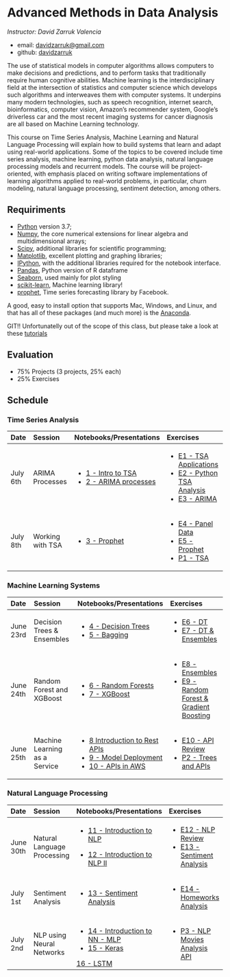 # Advanced Methods in Data Analysis

*Instructor: David Zarruk Valencia*

- email: <davidzarruk@gmail.com>
- github: [davidzarruk](http://github.com/davidzarruk)


The use of statistical models in computer algorithms allows computers to make decisions and predictions, and to perform tasks that traditionally require human cognitive abilities. Machine learning is the interdisciplinary field at the intersection of statistics and computer science which develops such algorithms and interweaves them with computer systems. It underpins many modern technologies, such as speech recognition, internet search, bioinformatics, computer vision, Amazon’s recommender system, Google’s driverless car and the most recent imaging systems for cancer diagnosis are all based on Machine Learning technology.

This course on Time Series Analysis, Machine Learning and Natural Language Processing  will explain how to build systems that learn and adapt using real-world applications. Some of the topics to be covered include time series analysis, machine learning, python data analysis, natural language processing models and recurrent models. The course will be project-oriented, with emphasis placed on writing software implementations of learning algorithms applied to real-world problems, in particular, churn modeling, natural language processing, sentiment detection, among others.


## Requiriments 
* [Python](http://www.python.org) version 3.7;
* [Numpy](http://www.numpy.org), the core numerical extensions for linear algebra and multidimensional arrays;
* [Scipy](http://www.scipy.org), additional libraries for scientific programming;
* [Matplotlib](http://matplotlib.sf.net), excellent plotting and graphing libraries;
* [IPython](http://ipython.org), with the additional libraries required for the notebook interface.
* [Pandas](http://pandas.pydata.org/), Python version of R dataframe
* [Seaborn](stanford.edu/~mwaskom/software/seaborn/), used mainly for plot styling
* [scikit-learn](http://scikit-learn.org), Machine learning library!
* [prophet](https://facebook.github.io/prophet/), Time series forecasting library by Facebook.

A good, easy to install option that supports Mac, Windows, and Linux, and that has all of these packages (and much more) is the [Anaconda](https://www.continuum.io/).

GIT!! Unfortunatelly out of the scope of this class, but please take a look at these [tutorials](https://help.github.com/articles/good-resources-for-learning-git-and-github/)

## Evaluation

* 75% Projects (3 projects, 25% each)
* 25% Exercises


## Schedule

### Time Series Analysis
| Date | Session         | Notebooks/Presentations          | Exercises |
| :----| :----| :------------- | :------------- | 
| July 6th | ARIMA Processes | <ul><li>[1 - Intro to TSA](https://nbviewer.jupyter.org/github/davidzarruk/AdvancedMethodsDataAnalysisClass/blob/main/notebooks/01-IntroTSA.ipynb) </li> <li>[2 - ARIMA processes](https://nbviewer.jupyter.org/github/davidzarruk/AdvancedMethodsDataAnalysisClass/blob/main/notebooks/02-ARIMA.ipynb) </li></ul> | <ul><li>[E1 - TSA Applications](https://github.com/davidzarruk/AdvancedMethodsDataAnalysisClass/blob/main/Exercises/E1%20-%20Examples%20TSA.md) </li><li>[E2 - Python TSA Analysis](https://github.com/davidzarruk/AdvancedMethodsDataAnalysisClass/blob/main/Exercises/E02-TSA.ipynb) </li> <li>[E3 - ARIMA](https://github.com/davidzarruk/AdvancedMethodsDataAnalysisClass/blob/main/Exercises/E03-ARIMA.ipynb) </li> </ul> | 
| July 8th | Working with TSA | <ul><li>[3 - Prophet](https://nbviewer.jupyter.org/github/davidzarruk/AdvancedMethodsDataAnalysisClass/blob/main/notebooks/03-TSA-prophet.ipynb) </li> </ul> |   <ul><li>[E4 - Panel Data](https://github.com/albahnsen/AdvancedMethodsDataAnalysisClass/blob/master/Exercises/E04%20-%20Panel%20Data.md) </li> <li>[E5 - Prophet](https://nbviewer.jupyter.org/github/albahnsen/AdvancedMethodsDataAnalysisClass/blob/master/Exercises/E05-prophet.ipynb) </li> <li>[P1 - TSA](https://github.com/albahnsen/AdvancedMethodsDataAnalysisClass/blob/master/Exercises/P1-TSL.md) </li> </ul>| 

### Machine Learning Systems
| Date | Session         | Notebooks/Presentations          | Exercises |
| :----| :----| :------------- | :------------- | 
| June 23rd | Decision Trees & Ensembles | <ul><li>[4 - Decision Trees](https://nbviewer.jupyter.org/github/albahnsen/AdvancedMethodsDataAnalysisClass/blob/master/notebooks/04-DecisionTrees.ipynb) </li> <li>[5 - Bagging](https://nbviewer.jupyter.org/github/albahnsen/AdvancedMethodsDataAnalysisClass/blob/master/notebooks/05-Ensembles_Bagging.ipynb) </li></ul>| <ul><li>[E6 - DT](https://github.com/albahnsen/AdvancedMethodsDataAnalysisClass/blob/master/Exercises/E06%20-%20Decision%20Trees%20Overview.md) </li> <li>[E7 - DT & Ensembles](https://github.com/albahnsen/AdvancedMethodsDataAnalysisClass/blob/master/Exercises/E7-DecisionTrees_Bagging.ipynb) </li></ul> | 
| June 24th | Random Forest and XGBoost | <ul><li>[6 - Random Forests](https://nbviewer.jupyter.org/github/albahnsen/AdvancedMethodsDataAnalysisClass/blob/master/notebooks/06-Ensembles_RandomForest.ipynb) </li> <li>[7 - XGBoost](https://nbviewer.jupyter.org/github/albahnsen/AdvancedMethodsDataAnalysisClass/blob/master/notebooks/07-Ensembles_Boosting.ipynb) </li></ul>| <ul><li>[E8 - Ensembles](https://github.com/albahnsen/AdvancedMethodsDataAnalysisClass/blob/master/Exercises/E08%20-%20Ensembles%20Trees%20Overview.md) </li> <li>[E9 - Random Forest & Gradient Boosting](https://github.com/albahnsen/AdvancedMethodsDataAnalysisClass/blob/master/Exercises/E8-RandomForests_Boosting.ipynb) </li></ul> | 
| June 25th | Machine Learning as a Service  |  <ul><li>[8 Introduction to Rest APIs](https://nbviewer.jupyter.org/github/albahnsen/AdvancedMethodsDataAnalysisClass/blob/master/notebooks/08-IntroductionToAPIs.ipynb) </li> <li>[9 - Model Deployment](https://nbviewer.jupyter.org/github/albahnsen/AdvancedMethodsDataAnalysisClass/blob/master/notebooks/09-Model_Deployment.ipynb) </li> <li>[10 - APIs in AWS](https://nbviewer.jupyter.org/github/albahnsen/AdvancedMethodsDataAnalysisClass/blob/master/notebooks/10-CreatingAPIinAWS.ipynb) </li></ul> | <ul><li>[E10 - API Review](https://github.com/albahnsen/AdvancedMethodsDataAnalysisClass/blob/master/Exercises/E10%20-%20microservices.md) </li> <li>[P2 - Trees and APIs](https://github.com/albahnsen/AdvancedMethodsDataAnalysisClass/blob/master/Exercises/P2-UsedVehiclePricePrediction.ipynb) </li></ul> | 

 ### Natural Language Processing
| Date | Session         | Notebooks/Presentations          | Exercises |
| :----| :----| :------------- | :------------- | 
| June 30th | Natural Language Processing  |  <ul><li>[11 - Introduction to NLP](https://nbviewer.jupyter.org/github/albahnsen/AdvancedMethodsDataAnalysisClass/blob/master/notebooks/11-IntroNLP.pdf) </li></ul> <ul><li>[12 - Introduction to NLP II ](https://nbviewer.jupyter.org/github/albahnsen/AdvancedMethodsDataAnalysisClass/blob/master/notebooks/12-NaturalLanguageProcessing.ipynb) </li></ul> | <ul><li>[E12 - NLP Review]() </li><li>[E13 - Sentiment Analysis]() </li> </ul> | 
| July 1st |  Sentiment Analysis | <ul><li>[13 - Sentiment Analysis](https://nbviewer.jupyter.org/github/albahnsen/AdvancedMethodsDataAnalysisClass/blob/master/notebooks/13-TextSimilarity.ipynb) </li></ul> | <ul><li>[E14 - Homeworks Analysis]() </li>  </ul> |
| July 2nd |  NLP using Neural Networks | <ul><li>[14 - Introduction to NN - MLP](https://nbviewer.jupyter.org/github/albahnsen/AdvancedMethodsDataAnalysisClass/blob/master/notebooks/14-IntroductionDeepLearningMLP.ipynb) </li><li>[15 - Keras](https://nbviewer.jupyter.org/github/albahnsen/AdvancedMethodsDataAnalysisClass/blob/master/notebooks/15-DeepLearning_keras.ipynb) </li></ul> [16 - LSTM](https://nbviewer.jupyter.org/github/albahnsen/AdvancedMethodsDataAnalysisClass/blob/master/notebooks/16-RecurrentNeuralNetworks_LSTM.ipynb) </li></ul> | <ul> <li>[P3 - NLP Movies Analysis API]() </li> </ul> |





